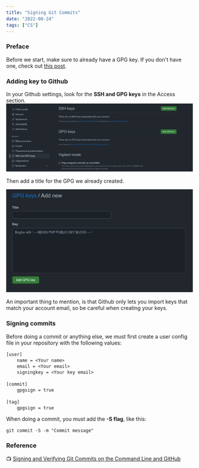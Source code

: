 ```yaml
---
title: "Signing Git Commits"
date: "2022-08-24"
tags: ["CS"]
---
```


### Preface
Before we start, make sure to already have a GPG key. If you don't have one, check out [this post](www.b3tinsky.dev/blog/gpgkeypair).

### Adding key to Github
In your Github settings, look for the __SSH and GPG keys__ in the Access section.
![SSH and GPG keys](./Screenshot_1.png)

Then add a title for the GPG we already created.

![Add new GPG key](./Screenshot_2.png)

An important thing to mention, is that Github only lets you import keys that match your account email, so be careful when creating your keys.

### Signing commits
Before doing a commit or anything else, we must first create a user config file in your repository with the following values:
```output
[user]
    name = <Your name>
    email = <Your email>
    signingkey = <Your key email>

[commit]
    gpgsign = true

[tag]
    gpgsign = true
```

When doing a commit, you must add the __-S flag__, like this:
```console
git commit -S -m "Commit message"
```

### Reference
📺 [Signing and Verifying Git Commits on the Command Line and GitHub](https://youtu.be/4166ExAnxmo)
